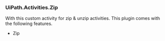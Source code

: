 ### UiPath.Activities.Zip
With this custom activity for zip & unzip activities. This plugin comes with the following features. 

- Zip
